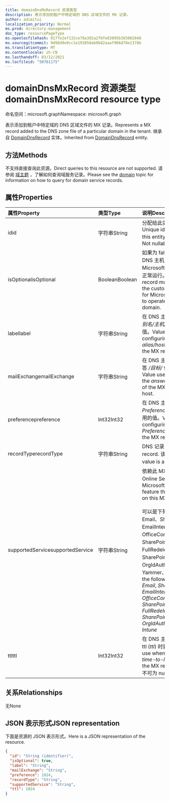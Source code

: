 ```yaml
---
title: domainDnsMxRecord 资源类型
description: 表示添加到租户中特定域的 DNS 区域文件的 MX 记录。
author: adimitui
localization_priority: Normal
ms.prod: directory-management
doc_type: resourcePageType
ms.openlocfilehash: 017fe2ef132ce78a392a2f6fe83895b365002048
ms.sourcegitcommit: 9d98d9e9cc1e193850ab9b82aaaf906d70e1378b
ms.translationtype: MT
ms.contentlocale: zh-CN
ms.lasthandoff: 03/12/2021
ms.locfileid: "50761175"
---
```

# <a name="domaindnsmxrecord-resource-type"></a><span data-ttu-id="73de8-103">domainDnsMxRecord 资源类型</span><span class="sxs-lookup"><span data-stu-id="73de8-103">domainDnsMxRecord resource type</span></span>

<span data-ttu-id="73de8-104">命名空间：microsoft.graph</span><span class="sxs-lookup"><span data-stu-id="73de8-104">Namespace: microsoft.graph</span></span>

<span data-ttu-id="73de8-105">表示添加到租户中特定域的 DNS 区域文件的 MX 记录。</span><span class="sxs-lookup"><span data-stu-id="73de8-105">Represents a MX record added to the DNS zone file of a particular domain in the tenant.</span></span> <span data-ttu-id="73de8-106">继承自 [DomainDnsRecord](domaindnsrecord.md) 实体。</span><span class="sxs-lookup"><span data-stu-id="73de8-106">Inherited from [DomainDnsRecord](domaindnsrecord.md) entity.</span></span>

## <a name="methods"></a><span data-ttu-id="73de8-107">方法</span><span class="sxs-lookup"><span data-stu-id="73de8-107">Methods</span></span>
<span data-ttu-id="73de8-108">不支持直接查询此资源。</span><span class="sxs-lookup"><span data-stu-id="73de8-108">Direct queries to this resource are not supported.</span></span> <span data-ttu-id="73de8-109">请参阅 [域主题](domain.md) ，了解如何查询域服务记录。</span><span class="sxs-lookup"><span data-stu-id="73de8-109">Please see the [domain](domain.md) topic for information on how to query for domain service records.</span></span>

## <a name="properties"></a><span data-ttu-id="73de8-110">属性</span><span class="sxs-lookup"><span data-stu-id="73de8-110">Properties</span></span>
| <span data-ttu-id="73de8-111">属性</span><span class="sxs-lookup"><span data-stu-id="73de8-111">Property</span></span>     | <span data-ttu-id="73de8-112">类型</span><span class="sxs-lookup"><span data-stu-id="73de8-112">Type</span></span>   |<span data-ttu-id="73de8-113">说明</span><span class="sxs-lookup"><span data-stu-id="73de8-113">Description</span></span>|
|:---------------|:--------|:----------|
|<span data-ttu-id="73de8-114">id</span><span class="sxs-lookup"><span data-stu-id="73de8-114">id</span></span>|<span data-ttu-id="73de8-115">字符串</span><span class="sxs-lookup"><span data-stu-id="73de8-115">String</span></span>| <span data-ttu-id="73de8-116">分配给此实体的唯一标识符。</span><span class="sxs-lookup"><span data-stu-id="73de8-116">Unique identifier assigned to this entity.</span></span> <span data-ttu-id="73de8-117">不可为空，只读。</span><span class="sxs-lookup"><span data-stu-id="73de8-117">Not nullable, Read-only.</span></span>|
|<span data-ttu-id="73de8-118">isOptional</span><span class="sxs-lookup"><span data-stu-id="73de8-118">isOptional</span></span>|<span data-ttu-id="73de8-119">Boolean</span><span class="sxs-lookup"><span data-stu-id="73de8-119">Boolean</span></span>| <span data-ttu-id="73de8-120">如果为 false，则客户必须在 DNS 主机上配置 MX 记录，Microsoft Online Services该域正常运行。</span><span class="sxs-lookup"><span data-stu-id="73de8-120">If false, the MX record must be configured by the customer at the DNS host for Microsoft Online Services to operate correctly with the domain.</span></span> |
|<span data-ttu-id="73de8-121">label</span><span class="sxs-lookup"><span data-stu-id="73de8-121">label</span></span>|<span data-ttu-id="73de8-122">字符串</span><span class="sxs-lookup"><span data-stu-id="73de8-122">String</span></span>| <span data-ttu-id="73de8-123">在 DNS 主机上配置 MX 记录的 *别名/主机/* 名称属性时所使用的值。</span><span class="sxs-lookup"><span data-stu-id="73de8-123">Value used when configuring the *alias/host/name* property of the MX record at the DNS host.</span></span> |
|<span data-ttu-id="73de8-124">mailExchange</span><span class="sxs-lookup"><span data-stu-id="73de8-124">mailExchange</span></span>|<span data-ttu-id="73de8-125">字符串</span><span class="sxs-lookup"><span data-stu-id="73de8-125">String</span></span>| <span data-ttu-id="73de8-126">在 DNS 主机上配置 MX 记录的应答 */目标/* 值时所使用的值。</span><span class="sxs-lookup"><span data-stu-id="73de8-126">Value used when configuring the *answer/destination/value* of the MX record at the DNS host.</span></span>|
|<span data-ttu-id="73de8-127">preference</span><span class="sxs-lookup"><span data-stu-id="73de8-127">preference</span></span>|<span data-ttu-id="73de8-128">Int32</span><span class="sxs-lookup"><span data-stu-id="73de8-128">Int32</span></span>| <span data-ttu-id="73de8-129">在 DNS 主机上配置 MX 记录的 *Preference/Priority* 属性时所使用的值。</span><span class="sxs-lookup"><span data-stu-id="73de8-129">Value used when configuring the *Preference/Priority* property of the MX record at the DNS host.</span></span> |
|<span data-ttu-id="73de8-130">recordType</span><span class="sxs-lookup"><span data-stu-id="73de8-130">recordType</span></span>|<span data-ttu-id="73de8-131">字符串</span><span class="sxs-lookup"><span data-stu-id="73de8-131">String</span></span>| <span data-ttu-id="73de8-132">DNS 记录的类型。</span><span class="sxs-lookup"><span data-stu-id="73de8-132">Type of DNS record.</span></span> <span data-ttu-id="73de8-133">该值始终为 *Mx*。</span><span class="sxs-lookup"><span data-stu-id="73de8-133">The value is always *Mx*.</span></span> <span data-ttu-id="73de8-134">键</span><span class="sxs-lookup"><span data-stu-id="73de8-134">Key</span></span> |
|<span data-ttu-id="73de8-135">supportedService</span><span class="sxs-lookup"><span data-stu-id="73de8-135">supportedService</span></span>|<span data-ttu-id="73de8-136">字符串</span><span class="sxs-lookup"><span data-stu-id="73de8-136">String</span></span>| <span data-ttu-id="73de8-137">依赖此 MX 记录的 Microsoft Online Service 或功能。</span><span class="sxs-lookup"><span data-stu-id="73de8-137">Microsoft Online Service or feature that has a dependency on this MX record.</span></span></br></br><span data-ttu-id="73de8-138">可以是下列值之一：null、Email、Sharepoint、EmailInternalRelayOnly、OfficeCommunicationsOnline、SharePointDefaultDomain、FullRedelegation、SharePointPublic、OrgIdAuthentication、Yammer、Intune           </span><span class="sxs-lookup"><span data-stu-id="73de8-138">Can be one of the following values: **null**, *Email*, *Sharepoint*, *EmailInternalRelayOnly*, *OfficeCommunicationsOnline*, *SharePointDefaultDomain*, *FullRedelegation*, *SharePointPublic*, *OrgIdAuthentication*, *Yammer*, *Intune*</span></span> |
|<span data-ttu-id="73de8-139">ttl</span><span class="sxs-lookup"><span data-stu-id="73de8-139">ttl</span></span>|<span data-ttu-id="73de8-140">Int32</span><span class="sxs-lookup"><span data-stu-id="73de8-140">Int32</span></span>| <span data-ttu-id="73de8-141">在 DNS 主机上配置 MX 记录的 ttl (*ttl*) 时要使用的值。</span><span class="sxs-lookup"><span data-stu-id="73de8-141">Value to use when configuring the *time-to-live (ttl)* property of the MX record at the DNS host.</span></span> <span data-ttu-id="73de8-142">不可为 null</span><span class="sxs-lookup"><span data-stu-id="73de8-142">Not nullable</span></span> |

## <a name="relationships"></a><span data-ttu-id="73de8-143">关系</span><span class="sxs-lookup"><span data-stu-id="73de8-143">Relationships</span></span>
<span data-ttu-id="73de8-144">无</span><span class="sxs-lookup"><span data-stu-id="73de8-144">None</span></span>

## <a name="json-representation"></a><span data-ttu-id="73de8-145">JSON 表示形式</span><span class="sxs-lookup"><span data-stu-id="73de8-145">JSON representation</span></span>
<span data-ttu-id="73de8-146">下面是资源的 JSON 表示形式。</span><span class="sxs-lookup"><span data-stu-id="73de8-146">Here is a JSON representation of the resource.</span></span>

<!-- {
  "blockType": "resource",
  "baseType": "microsoft.graph.domainDnsRecord",
  "optionalProperties": [

  ],
  "@odata.type": "microsoft.graph.domainDnsMxRecord"
}-->

```json
{
  "id": "String (identifier)",
  "isOptional": true,
  "label": "String",
  "mailExchange": "String",
  "preference": 1024,
  "recordType": "String",
  "supportedService": "String",
  "ttl": 1024
}

```

<!-- uuid: 8fcb5dbc-d5aa-4681-8e31-b001d5168d79
2015-10-25 14:57:30 UTC -->
<!-- {
  "type": "#page.annotation",
  "description": "domainDnsMxRecord resource",
  "keywords": "",
  "section": "documentation",
  "tocPath": ""
}-->


